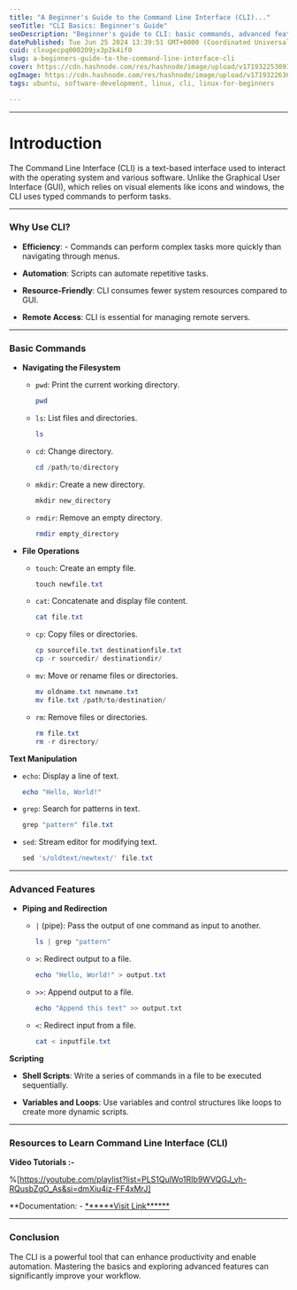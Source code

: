 ```yaml
---
title: "A Beginner's Guide to the Command Line Interface (CLI)..."
seoTitle: "CLI Basics: Beginner's Guide"
seoDescription: "Beginner's guide to CLI: basic commands, advanced features, resources. Boost productivity and automate tasks"
datePublished: Tue Jun 25 2024 13:39:51 GMT+0000 (Coordinated Universal Time)
cuid: clxugecpq000209jx3p2k4if0
slug: a-beginners-guide-to-the-command-line-interface-cli
cover: https://cdn.hashnode.com/res/hashnode/image/upload/v1719322530938/643c094b-7195-4676-9b2e-6e3465458ba2.jpeg
ogImage: https://cdn.hashnode.com/res/hashnode/image/upload/v1719322636746/f09ff188-76f4-4adf-9267-84e5c4e2b4fa.jpeg
tags: ubuntu, software-development, linux, cli, linux-for-beginners

---
```


---

# Introduction

The Command Line Interface (CLI) is a text-based interface used to interact with the operating system and various software. Unlike the Graphical User Interface (GUI), which relies on visual elements like icons and windows, the CLI uses typed commands to perform tasks.

---

### Why Use CLI?

* **Efficiency**: - Commands can perform complex tasks more quickly than navigating through menus.
    
* **Automation**: Scripts can automate repetitive tasks.
    
* **Resource-Friendly**: CLI consumes fewer system resources compared to GUI.
    
* **Remote Access**: CLI is essential for managing remote servers.
    

---

### Basic Commands

* **Navigating the Filesystem**
    
    * `pwd`: Print the current working directory.
        
        ```powershell
        pwd
        ```
        
    * `ls`: List files and directories.
        
        ```powershell
        ls
        ```
        
    * `cd`: Change directory.
        
        ```powershell
        cd /path/to/directory
        ```
        
    * `mkdir`: Create a new directory.
        
        ```powershell
        mkdir new_directory
        ```
        
    * `rmdir`: Remove an empty directory.
        
        ```powershell
        rmdir empty_directory
        ```
        
* **File Operations**
    
    * `touch`: Create an empty file.
        
        ```powershell
        touch newfile.txt
        ```
        
    * `cat`: Concatenate and display file content.
        
        ```powershell
        cat file.txt
        ```
        
    * `cp`: Copy files or directories.
        
        ```powershell
        cp sourcefile.txt destinationfile.txt
        cp -r sourcedir/ destinationdir/
        ```
        
    * `mv`: Move or rename files or directories.
        
        ```powershell
        mv oldname.txt newname.txt
        mv file.txt /path/to/destination/
        ```
        
    * `rm`: Remove files or directories.
        
        ```powershell
        rm file.txt
        rm -r directory/
        ```
        

**Text Manipulation**

* `echo`: Display a line of text.
    
    ```powershell
    echo "Hello, World!"
    ```
    
* `grep`: Search for patterns in text.
    
    ```powershell
    grep "pattern" file.txt
    ```
    
* `sed`: Stream editor for modifying text.
    
    ```powershell
    sed 's/oldtext/newtext/' file.txt
    ```
    

---

### Advanced Features

* **Piping and Redirection**
    
    * `|` (pipe): Pass the output of one command as input to another.
        
        ```powershell
        ls | grep "pattern"
        ```
        
    * `>`: Redirect output to a file.
        
        ```powershell
        echo "Hello, World!" > output.txt
        ```
        
    * `>>`: Append output to a file.
        
        ```powershell
        echo "Append this text" >> output.txt
        ```
        
    * `<`: Redirect input from a file.
        
        ```powershell
        cat < inputfile.txt
        ```
        

**Scripting**

* **Shell Scripts**: Write a series of commands in a file to be executed sequentially.
    
* **Variables and Loops**: Use variables and control structures like loops to create more dynamic scripts.
    

---

### Resources to Learn Command Line Interface (CLI)

**Video Tutorials :-**

%[https://youtube.com/playlist?list=PLS1QulWo1RIb9WVQGJ_vh-RQusbZgO_As&si=dmXiu4iz-FF4xMrJ] 

\*\*Documentation: - [\*\*\*\*\*\*Visit Link\*\*\*\*\*\*](https://ubuntu.com/tutorials/command-line-for-beginners#1-overview)

---

### Conclusion

The CLI is a powerful tool that can enhance productivity and enable automation. Mastering the basics and exploring advanced features can significantly improve your workflow.
